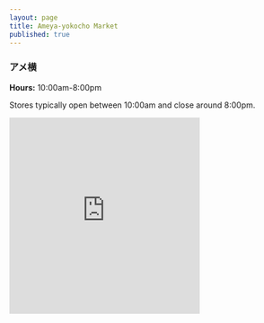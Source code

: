 ```yaml
---
layout: page
title: Ameya-yokocho Market
published: true
---
```

###  アメ横

**Hours:** 10:00am-8:00pm

Stores typically open between 10:00am and close around 8:00pm.

<div class="mapouter"><div class="gmap_canvas"><iframe width="339" height="350" id="gmap_canvas" src="https://maps.google.com/maps?q=Ameya-Yokochō  &t=&z=17&ie=UTF8&iwloc=&output=embed" frameborder="0" scrolling="no" marginheight="0" marginwidth="0"></iframe></div><a href="https://www.crocothemes.net">wordpress themes</a><style>.mapouter{overflow:hidden;height:350px;width:350px;}.gmap_canvas {background:none!important;height:350px;width:350px;}</style></div>